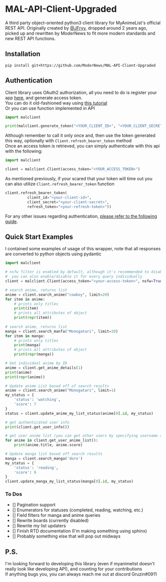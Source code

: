 # MAL-API-Client-Upgraded
A third party object-oriented python3 client library for MyAnimeList's official REST API.
Originally created by [@JFryy](https://github.com/JFryy/MAL-API-Client), dropped around 2 years ago, picked up and rewritten by ModerNews to fit more modern standards and new REST API functions.

## Installation

`pip install git+https://github.com/ModerNews/MAL-API-Client-Upgraded`


## Authentication
Client library uses OAuth2 authorization, all you need to do is register your app [here](https://myanimelist.net/apiconfig), and generate access token.  
You can do it old-fashioned way using [this tutorial](https://myanimelist.net/blog.php?eid=835707)  
Or you can use function implemented in API
```python
import malclient

print(malclient.generate_token("<YOUR_CLIENT_ID>", "<YOUR_CLIENT_SECRET>"))
```
Although remember to call it only once and, then use the token generated this way, optionally with `Client.refresh_bearer_token` method  
Once an access token is retrieved, you can simply authenticate with this api with the following:
```python
import malclient

client = malclient.Client(access_token="<YOUR_ACCESS_TOKEN>")

```

As mentioned previously, if your scared that your token will time out you can also utilize `Client.refresh_bearer_token` function
```python
client.refresh_bearer_token(
          client_id="<your-client-id>",
          client_secret="<your-client-secret>",
          refresh_token="<your-refresh-token>"))
```

For any other issues regarding authentication, [please refer to the following guide](https://myanimelist.net/blog.php?eid=835707).

## Quick Start Examples
I contained some examples of usage of this wrapper, note that all responses are converted to python objects using pydantic

```python
import malclient

# nsfw filter is enabled by default, although it's recommended to disable it if your results are missing titles, 
#  you can also enable/disable it for every query individually 
client = malclient.Client(access_token="<your-access-token>", nsfw=True)

# search anime, returns list
anime = client.search_anime("cowboy", limit=20)
for item in anime:
    # prints only titles
    print(item)
    # prints all attributes of object
    print(repr(item))
    
# search anime, returns list
manga = client.search_manfa("Monogatari", limit=20)
for item in manga:
    # prints only titles
    print(manga)
    # prints all attributes of object
    print(repr(manga))

# Get individual anime by ID
anime = client.get_anime_details(1)
print(anime)
print(repr(anime))

# Update anime List based off of search results
anime = client.search_anime("Monogatari", limit=1)
my_status = {
    'status': 'watching',
    'score': 7
}
status = client.update_anime_my_list_status(anime[0].id, my_status)

# get authenticated user info
print(client.get_user_info())

# get user anime list (you can get other users by specifying username attribute)
for anime in client.get_user_anime_list():
    print(anime.title, anime.score)

# Update manga list based off search results
manga = client.search_manga('doro')
my_status = {
    'status': 'reading',
    'score': 9
}
client.update_manga_my_list_status(manga[0].id, my_status)
```
### To Dos
- [] Pagination support
- [] Enumerators for statuses (completed, reading, watching, etc.)
- [] Field filters for manga and anime queries
- [] Rewrite boards (currently disabled)
- [] Rewrite my list updaters
- [] Finish RTD documentation (I'm making something using sphinx)
- [] Probably something else that will pop out midways

## P.S.
I'm looking forward to developing this library (even if myanimelist doesn't really look like developing API), and counting for your contributions  
If anything bugs you, you can always reach me out at discord Gruzin#0911